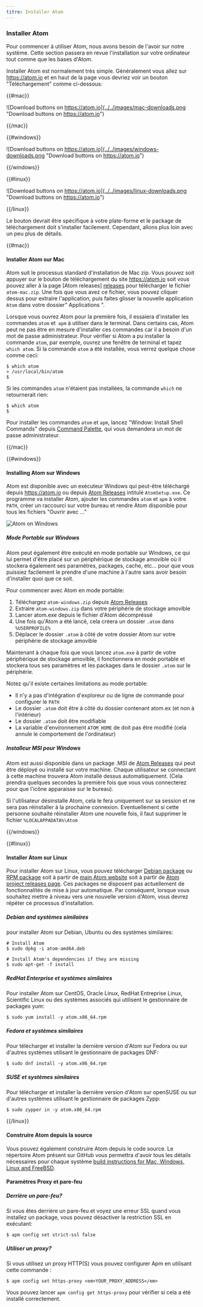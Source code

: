 ```yaml
---
titre: Installer Atom
---
```

### Installer Atom

Pour commencer à utiliser Atom, nous avons besoin de l'avoir sur notre système. Cette section passera en revue l'installation sur votre ordinateur tout comme que les bases d'Atom.

Installer Atom est normalement très simple. Généralement vous allez sur https://atom.io et en haut de la page vous devriez voir un bouton "Téléchargement" comme ci-dessous:


{{#mac}}

![Download buttons on https://atom.io](../../images/mac-downloads.png "Download buttons on https://atom.io")

{{/mac}}

{{#windows}}

![Download buttons on https://atom.io](../../images/windows-downloads.png "Download buttons on https://atom.io")

{{/windows}}

{{#linux}}

![Download buttons on https://atom.io](../../images/linux-downloads.png "Download buttons on https://atom.io")

{{/linux}}

Le bouton devrait être spécifique à votre plate-forme et le package de téléchargement doit s'installer facilement. Cependant, allons plus loin avec un peu plus de détails.

{{#mac}}

#### Installer Atom sur Mac

Atom suit le processus standard d'installation de Mac zip. Vous pouvez soit appuyer sur le bouton de téléchargement du site https://atom.io soit vous pouvez aller à la page [Atom releases] [releases] pour télécharger le fichier `atom-mac.zip`. Une fois que vous avez ce fichier, vous pouvez cliquer dessus pour extraire l'application, puis faites glisser la nouvelle application `Atom` dans votre dossier" Applications ".

Lorsque vous ouvrez Atom pour la première fois, il essaiera d'installer les commandes `atom` et` apm` à utiliser dans le terminal. Dans certains cas, Atom peut ne pas être en mesure d'installer ces commandes car il a besoin d'un mot de passe administrateur. Pour vérifier si Atom a pu installer la commande `atom`, par exemple, ouvrez une fenêtre de terminal et tapez` which atom`. Si la commande `atom` a été installée, vous verrez quelque chose comme ceci:

``` command-line
$ which atom
> /usr/local/bin/atom
$
```

Si les commandes `atom` n'étaient pas installées, la commande `which` ne retournerait rien:

``` command-line
$ which atom
$
```

Pour installer les commandes `atom` et `apm`, lancez "Window: Install Shell Commands" depuis [Command Palette](/getting-started/sections/atom-basics#command-palette), qui vous demandera un mot de passe administrateur.

{{/mac}}

{{#windows}}

#### Installing Atom sur Windows

Atom est disponible avec un exécuteur Windows qui peut-être téléchargé depuis https://atom.io ou depuis [Atom Releases][releases] intitulé `AtomSetup.exe`. Ce programme va installer Atom, ajouter les commandes `atom` et `apm` à votre `PATH`, créer un raccourci sur votre bureau et rendre Atom disponible pour tous les fichiers "Ouvrir avec ..."

![Atom on Windows](../../images/windows.gif)

##### Mode Portable sur Windows

Atom peut également être exécuté en mode portable sur Windows, ce qui lui permet d'être placé sur un périphérique de stockage amovible où il stockera également ses paramètres, packages, cache, etc... pour que vous puissiez facilement le prendre d'une machine à l'autre sans avoir besoin d'installer quoi que ce soit.

Pour commencer avec Atom en mode portable:

1. Téléchargez `atom-windows.zip` depuis [Atom Releases][releases]
1. Extraire `atom-windows.zip` dans votre périphérie de stockage amovible
1. Lancer atom.exe depuis le fichier d'Atom décompréssé
1. Une fois qu'Atom a été lancé, cela créera un dossier `.atom` dans `%USERPROFILE%`
1. Déplacer le dossier `.atom` à côté de votre dossier Atom sur votre périphérie de stockage amovible

Maintenant à chaque fois que vous lancez `atom.exe` à partir de votre périphérique de stockage amovible, il fonctionnera en mode portable et stockera tous ses paramètres et les packages dans le dossier `.atom` sur le périphérie.

Notez qu'il existe certaines limitations au mode portable:

* Il n'y a pas d'intégration d'exploreur ou de ligne de commande pour configurer le `PATH`
* Le dossier `.atom` doit être à côté du dossier contenant atom.ex (et non à l'intérieur)
* Le dossier `.atom` doit être modifiable
* La variable d'environnement `ATOM_HOME` de doit pas être modifié (cela annule le comportement de l'ordinateur)

##### Installeur MSI pour Windows

Atom est aussi disponible dans un package .MSI de [Atom Releases](https://github.com/atom/atom/releases/latest) qui peut être déployé ou installé sur votre machine. Chaque utilisateur se connectant à cette machine trouvera Atom installé dessus automatiquement. (Cela prendra quelques secondes la première fois que vous vous connecterez pour que l'icône apparaisse sur le bureau).

Si l'utilisateur désinstalle Atom, cela le fera uniquement sur sa session et ne sera pas réinstaller à la prochaine connexion. Eventuellement si cette personne souhaite réinstaller Atom une nouvelle fois, il faut supprimer le fichier `%LOCALAPPADATA%\Atom`

{{/windows}}

{{#linux}}

#### Installer Atom sur Linux

Pour installer Atom sur Linux, vous pouvez télécharger [Debian package](https://atom.io/download/deb) ou [RPM package](https://atom.io/download/rpm) soit à partir de [main Atom website](https://atom.io) soit à partir de [Atom project releases page][releases]. Ces packages ne disposent pas actuellement de fonctionnalités de mise à jour automatique. Par conséquent, lorsque vous souhaitez mettre à niveau vers une nouvelle version d'Atom, vous devrez répéter ce processus d'installation.

[releases]: https://github.com/atom/atom/releases/latest

##### Debian and systèmes similaires

pour installer Atom sur Debian, Ubuntu ou des systèmes similaires:

``` command-line
# Install Atom
$ sudo dpkg -i atom-amd64.deb

# Install Atom's dependencies if they are missing
$ sudo apt-get -f install
```

##### RedHat Enterprise et systèmes similaires

Pour installer Atom sur CentOS, Oracle Linux, RedHat Entreprise Linux, Scientific Linux ou des systèmes associés qui utilisent le gestionnaire de packages yum:

``` command-line
$ sudo yum install -y atom.x86_64.rpm
```

##### Fedora et systèmes similaires


Pour télécharger et installer la dernière version d'Atom sur Fedora ou sur d'autres systèmes utilisant le gestionnaire de packages DNF:

``` command-line
$ sudo dnf install -y atom.x86_64.rpm
```

##### SUSE et systèmes similaires

Pour télécharger et installer la dernière version d'Atom sur openSUSE ou sur d'autres systèmes utilisant le gestionnaire de packages Zypp:

``` command-line
$ sudo zypper in -y atom.x86_64.rpm
```

{{/linux}}

#### Construire Atom depuis la source

Vous pouvez également construire Atom depuis le code source. Le répertoire Atom présent sur GitHub vous permettra d'avoir tous les détails nécessaires pour chaque système [build instructions for Mac, Windows, Linux and FreeBSD](https://github.com/atom/atom/tree/master/docs/build-instructions).

#### Paramètres Proxy et pare-feu

##### Derrière un pare-feu?

Si vous êtes derrière un pare-feu et voyez une erreur SSL quand vous installez un package, vous pouvez désactiver la restriction SSL en exécutant:

``` command-line
$ apm config set strict-ssl false
```

##### Utiliser un proxy?

Si vous utilisez un proxy HTTP(S) vous pouvez configurer Apm en utilisant cette commande :

``` command-line
$ apm config set https-proxy <em>YOUR_PROXY_ADDRESS</em>
```

Vous pouvez lancer `apm config get https-proxy` pour vérifier si cela a été installé correctement.
